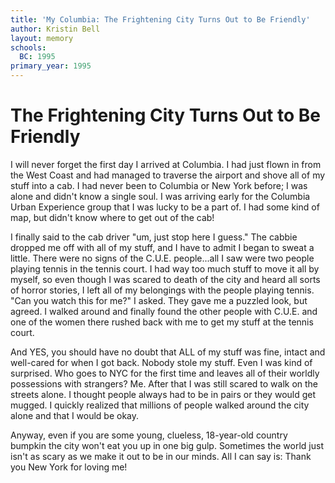 ```yaml
---
title: 'My Columbia: The Frightening City Turns Out to Be Friendly'
author: Kristin Bell
layout: memory
schools:
  BC: 1995
primary_year: 1995
---
```

# The Frightening City Turns Out to Be Friendly

I will never forget the first day I arrived at Columbia. I had just flown in from the West Coast and had managed to traverse the airport and shove all of my stuff into a cab. I had never been to Columbia or New York before; I was alone and didn't know a single soul. I was arriving early for the Columbia Urban Experience group that I was lucky to be a part of. I had some kind of map, but didn't know where to get out of the cab!

I finally said to the cab driver "um, just stop here I guess." The cabbie dropped me off with all of my stuff, and I have to admit I began to sweat a little. There were no signs of the C.U.E. people...all I saw were two people playing tennis in the tennis court. I had way too much stuff to move it all by myself, so even though I was scared to death of the city and heard all sorts of horror stories, I left all of my belongings with the people playing tennis. "Can you watch this for me?" I asked. They gave me a puzzled look, but agreed. I walked around and finally found the other people with C.U.E. and one of the women there rushed back with me to get my stuff at the tennis court.

And YES, you should have no doubt that ALL of my stuff was fine, intact and well-cared for when I got back. Nobody stole my stuff. Even I was kind of surprised. Who goes to NYC for the first time and leaves all of their worldly possessions with strangers? Me. After that I was still scared to walk on the streets alone. I thought people always had to be in pairs or they would get mugged. I quickly realized that millions of people walked around the city alone and that I would be okay.

Anyway, even if you are some young, clueless, 18-year-old country bumpkin the city won't eat you up in one big gulp. Sometimes the world just isn't as scary as we make it out to be in our minds. All I can say is: Thank you New York for loving me!

